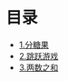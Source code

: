 <!-- TOC -->
# 目录

- [1.分糖果](https://github.com/jhq0113/leetcode/blob/main/distributecandies/main.go)
- [2.跳跃游戏](https://github.com/jhq0113/leetcode/blob/main/canjump/main.go)
- [3.两数之和](https://github.com/jhq0113/leetcode/blob/main/twosum/main.go)

<!-- TOC -->